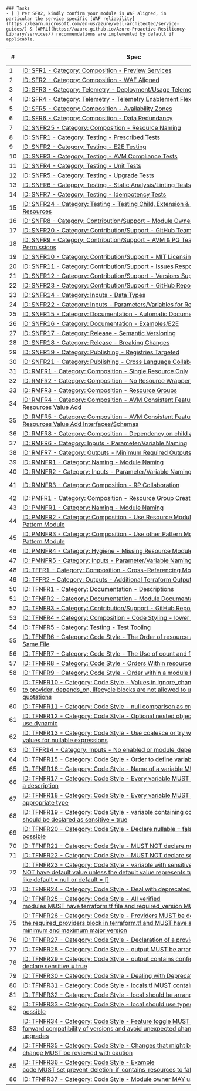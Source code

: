 ```[tasklist]
### Tasks
- [ ] Per SFR2, kindly confirm your module is WAF aligned, in particular the service specific [WAF reliability](https://learn.microsoft.com/en-us/azure/well-architected/service-guides/) & [APRL](https://azure.github.io/Azure-Proactive-Resiliency-Library/services/) recommendations are implemented by default if applicable.
```

| #  | Spec                                                                                                                                                                                                                                                                                                                                                                                                                                                     | Status [Y/N/NA] | Comments |
| -- | -------------------------------------------------------------------------------------------------------------------------------------------------------------------------------------------------------------------------------------------------------------------------------------------------------------------------------------------------------------------------------------------------------------------------------------------------------- | ------ | -------- |
| 1  | [ID: SFR1 - Category: Composition - Preview Services](https://azure.github.io/Azure-Verified-Modules/specs/shared/#id-sfr1---category-composition---preview-services)                                                                                                                                                                                                                                                                                    |    Y      |          |
| 2  | [ID: SFR2 - Category: Composition - WAF Aligned](https://azure.github.io/Azure-Verified-Modules/specs/shared/#id-sfr2---category-composition---waf-aligned)                                                                                                                                                                                                                                                                                              |        |          |
| 3  | [ID: SFR3 - Category: Telemetry - Deployment/Usage Telemetry](https://azure.github.io/Azure-Verified-Modules/specs/shared/#id-sfr3---category-telemetry---deploymentusage-telemetry)                                                                                                                                                                                                                                                                     |        |          |
| 4  | [ID: SFR4 - Category: Telemetry - Telemetry Enablement Flexibility](https://azure.github.io/Azure-Verified-Modules/specs/shared/#id-sfr4---category-telemetry---telemetry-enablement-flexibility)                                                                                                                                                                                                                                                        |        |          |
| 5  | [ID: SFR5 - Category: Composition - Availability Zones](https://azure.github.io/Azure-Verified-Modules/specs/shared/#id-sfr5---category-composition---availability-zones)                                                                                                                                                                                                                                                                                |        |          |
| 6  | [ID: SFR6 - Category: Composition - Data Redundancy](https://azure.github.io/Azure-Verified-Modules/specs/shared/#id-sfr6---category-composition---data-redundancy)                                                                                                                                                                                                                                                                                      |        |          |
| 7  | [ID: SNFR25 - Category: Composition - Resource Naming](https://azure.github.io/Azure-Verified-Modules/specs/shared/#id-snfr25---category-composition---resource-naming)                                                                                                                                                                                                                                                                                  |        |          |
| 8  | [ID: SNFR1 - Category: Testing - Prescribed Tests](https://azure.github.io/Azure-Verified-Modules/specs/shared/#id-snfr1---category-testing---prescribed-tests)                                                                                                                                                                                                                                                                                          |        |          |
| 9  | [ID: SNFR2 - Category: Testing - E2E Testing](https://azure.github.io/Azure-Verified-Modules/specs/shared/#id-snfr2---category-testing---e2e-testing)                                                                                                                                                                                                                                                                                                    |        |          |
| 10 | [ID: SNFR3 - Category: Testing - AVM Compliance Tests](https://azure.github.io/Azure-Verified-Modules/specs/shared/#id-snfr3---category-testing---avm-compliance-tests)                                                                                                                                                                                                                                                                                  |        |          |
| 11 | [ID: SNFR4 - Category: Testing - Unit Tests](https://azure.github.io/Azure-Verified-Modules/specs/shared/#id-snfr4---category-testing---unit-tests)                                                                                                                                                                                                                                                                                                      |        |          |
| 12 | [ID: SNFR5 - Category: Testing - Upgrade Tests](https://azure.github.io/Azure-Verified-Modules/specs/shared/#id-snfr5---category-testing---upgrade-tests)                                                                                                                                                                                                                                                                                                |        |          |
| 13 | [ID: SNFR6 - Category: Testing - Static Analysis/Linting Tests](https://azure.github.io/Azure-Verified-Modules/specs/shared/#id-snfr6---category-testing---static-analysislinting-tests)                                                                                                                                                                                                                                                                 |        |          |
| 14 | [ID: SNFR7 - Category: Testing - Idempotency Tests](https://azure.github.io/Azure-Verified-Modules/specs/shared/#id-snfr7---category-testing---idempotency-tests)                                                                                                                                                                                                                                                                                        |        |          |
| 15 | [ID: SNFR24 - Category: Testing - Testing Child, Extension & Interface Resources](https://azure.github.io/Azure-Verified-Modules/specs/shared/#id-snfr24---category-testing---testing-child-extension--interface-resources)                                                                                                                                                                                                                              |        |          |
| 16 | [ID: SNFR8 - Category: Contribution/Support - Module Owner(s) GitHub](https://azure.github.io/Azure-Verified-Modules/specs/shared/#id-snfr8---category-contributionsupport---module-owners-github)                                                                                                                                                                                                                                                       |        |          |
| 17 | [ID: SNFR20 - Category: Contribution/Support - GitHub Teams Only](https://azure.github.io/Azure-Verified-Modules/specs/shared/#id-snfr20---category-contributionsupport---github-teams-only)                                                                                                                                                                                                                                                             |        |          |
| 18 | [ID: SNFR9 - Category: Contribution/Support - AVM & PG Teams GitHub Repo Permissions](https://azure.github.io/Azure-Verified-Modules/specs/shared/#id-snfr9---category-contributionsupport---avm--pg-teams-github-repo-permissions)                                                                                                                                                                                                                      |        |          |
| 19 | [ID: SNFR10 - Category: Contribution/Support - MIT Licensing](https://azure.github.io/Azure-Verified-Modules/specs/shared/#id-snfr10---category-contributionsupport---mit-licensing)                                                                                                                                                                                                                                                                     |        |          |
| 20 | [ID: SNFR11 - Category: Contribution/Support - Issues Response Times](https://azure.github.io/Azure-Verified-Modules/specs/shared/#id-snfr11---category-contributionsupport---issues-response-times)                                                                                                                                                                                                                                                     |        |          |
| 21 | [ID: SNFR12 - Category: Contribution/Support - Versions Supported](https://azure.github.io/Azure-Verified-Modules/specs/shared/#id-snfr12---category-contributionsupport---versions-supported)                                                                                                                                                                                                                                                           |        |          |
| 22 | [ID: SNFR23 - Category: Contribution/Support - GitHub Repo Labels](https://azure.github.io/Azure-Verified-Modules/specs/shared/#id-snfr23---category-contributionsupport---github-repo-labels)                                                                                                                                                                                                                                                           |        |          |
| 23 | [ID: SNFR14 - Category: Inputs - Data Types](https://azure.github.io/Azure-Verified-Modules/specs/shared/#id-snfr14---category-inputs---data-types)                                                                                                                                                                                                                                                                                                      |        |          |
| 24 | [ID: SNFR22 - Category: Inputs - Parameters/Variables for Resource IDs](https://azure.github.io/Azure-Verified-Modules/specs/shared/#id-snfr22---category-inputs---parametersvariables-for-resource-ids)                                                                                                                                                                                                                                                 |        |          |
| 25 | [ID: SNFR15 - Category: Documentation - Automatic Documentation Generation](https://azure.github.io/Azure-Verified-Modules/specs/shared/#id-snfr15---category-documentation---automatic-documentation-generation)                                                                                                                                                                                                                                        |        |          |
| 26 | [ID: SNFR16 - Category: Documentation - Examples/E2E](https://azure.github.io/Azure-Verified-Modules/specs/shared/#id-snfr16---category-documentation---examplese2e)                                                                                                                                                                                                                                                                                     |        |          |
| 27 | [ID: SNFR17 - Category: Release - Semantic Versioning](https://azure.github.io/Azure-Verified-Modules/specs/shared/#id-snfr17---category-release---semantic-versioning)                                                                                                                                                                                                                                                                                  |        |          |
| 28 | [ID: SNFR18 - Category: Release - Breaking Changes](https://azure.github.io/Azure-Verified-Modules/specs/shared/#id-snfr18---category-release---breaking-changes)                                                                                                                                                                                                                                                                                        |        |          |
| 29 | [ID: SNFR19 - Category: Publishing - Registries Targeted](https://azure.github.io/Azure-Verified-Modules/specs/shared/#id-snfr19---category-publishing---registries-targeted)                                                                                                                                                                                                                                                                            |        |          |
| 30 | [ID: SNFR21 - Category: Publishing - Cross Language Collaboration](https://azure.github.io/Azure-Verified-Modules/specs/shared/#id-snfr21---category-publishing---cross-language-collaboration)                                                                                                                                                                                                                                                          |        |          |
| 31 | [ID: RMFR1 - Category: Composition - Single Resource Only](https://azure.github.io/Azure-Verified-Modules/specs/shared/#id-rmfr1---category-composition---single-resource-only)                                                                                                                                                                                                                                                                          |        |          |
| 32 | [ID: RMFR2 - Category: Composition - No Resource Wrapper Modules](https://azure.github.io/Azure-Verified-Modules/specs/shared/#id-rmfr2---category-composition---no-resource-wrapper-modules)                                                                                                                                                                                                                                                            |        |          |
| 33 | [ID: RMFR3 - Category: Composition - Resource Groups](https://azure.github.io/Azure-Verified-Modules/specs/shared/#id-rmfr3---category-composition---resource-groups)                                                                                                                                                                                                                                                                                    |        |          |
| 34 | [ID: RMFR4 - Category: Composition - AVM Consistent Feature & Extension Resources Value Add](https://azure.github.io/Azure-Verified-Modules/specs/shared/#id-rmfr4---category-composition---avm-consistent-feature--extension-resources-value-add)                                                                                                                                                                                                       |        |          |
| 35 | [ID: RMFR5 - Category: Composition - AVM Consistent Feature & Extension Resources Value Add Interfaces/Schemas](https://azure.github.io/Azure-Verified-Modules/specs/shared/#id-rmfr5---category-composition---avm-consistent-feature--extension-resources-value-add-interfacesschemas)                                                                                                                                                                  |        |          |
| 36 | [ID: RMFR8 - Category: Composition - Dependency on child and other resources](https://azure.github.io/Azure-Verified-Modules/specs/shared/#id-rmfr8---category-composition---dependency-on-child-and-other-resources)                                                                                                                                                                                                                                    |        |          |
| 37 | [ID: RMFR6 - Category: Inputs - Parameter/Variable Naming](https://azure.github.io/Azure-Verified-Modules/specs/shared/#id-rmfr6---category-inputs---parametervariable-naming)                                                                                                                                                                                                                                                                           |        |          |
| 38 | [ID: RMFR7 - Category: Outputs - Minimum Required Outputs](https://azure.github.io/Azure-Verified-Modules/specs/shared/#id-rmfr7---category-outputs---minimum-required-outputs)                                                                                                                                                                                                                                                                          |        |          |
| 39 | [ID: RMNFR1 - Category: Naming - Module Naming](https://azure.github.io/Azure-Verified-Modules/specs/shared/#id-rmnfr1---category-naming---module-naming)                                                                                                                                                                                                                                                                                                |        |          |
| 40 | [ID: RMNFR2 - Category: Inputs - Parameter/Variable Naming](https://azure.github.io/Azure-Verified-Modules/specs/shared/#id-rmnfr2---category-inputs---parametervariable-naming)                                                                                                                                                                                                                                                                         |        |          |
| 41 | [ID: RMNFR3 - Category: Composition - RP Collaboration](https://azure.github.io/Azure-Verified-Modules/specs/shared/#id-rmnfr3---category-composition---rp-collaboration)                                                                                                                                                                                                                                                                                |    NA    |     No Bicep Owner     |
| 42 | [ID: PMFR1 - Category: Composition - Resource Group Creation](https://azure.github.io/Azure-Verified-Modules/specs/shared/#id-pmfr1---category-composition---resource-group-creation)                                                                                                                                                                                                                                                                    |        |          |
| 43 | [ID: PMNFR1 - Category: Naming - Module Naming](https://azure.github.io/Azure-Verified-Modules/specs/shared/#id-pmnfr1---category-naming---module-naming)                                                                                                                                                                                                                                                                                                |        |          |
| 44 | [ID: PMNFR2 - Category: Composition - Use Resource Modules to Build a Pattern Module](https://azure.github.io/Azure-Verified-Modules/specs/shared/#id-pmnfr2---category-composition---use-resource-modules-to-build-a-pattern-module)                                                                                                                                                                                                                    |        |          |
| 45 | [ID: PMNFR3 - Category: Composition - Use other Pattern Modules to Build a Pattern Module](https://azure.github.io/Azure-Verified-Modules/specs/shared/#id-pmnfr3---category-composition---use-other-pattern-modules-to-build-a-pattern-module)                                                                                                                                                                                                          |        |          |
| 46 | [ID: PMNFR4 - Category: Hygiene - Missing Resource Module(s)](https://azure.github.io/Azure-Verified-Modules/specs/shared/#id-pmnfr4---category-hygiene---missing-resource-modules)                                                                                                                                                                                                                                                                      |        |          |
| 47 | [ID: PMNFR5 - Category: Inputs - Parameter/Variable Naming](https://azure.github.io/Azure-Verified-Modules/specs/shared/#id-pmnfr5---category-inputs---parametervariable-naming)                                                                                                                                                                                                                                                                         |        |          |
| 48 | [ID: TFFR1 - Category: Composition - Cross-Referencing Modules](https://azure.github.io/Azure-Verified-Modules/specs/terraform/#id-tffr1---category-composition---cross-referencing-modules)                                                                                                                                                                                                                                                             |        |          |
| 49 | [ID: TFFR2 - Category: Outputs - Additional Terraform Outputs](https://azure.github.io/Azure-Verified-Modules/specs/terraform/#id-tffr2---category-outputs---additional-terraform-outputs)                                                                                                                                                                                                                                                               |        |          |
| 50 | [ID: TFNFR1 - Category: Documentation - Descriptions](https://azure.github.io/Azure-Verified-Modules/specs/terraform/#id-tfnfr1---category-documentation---descriptions)                                                                                                                                                                                                                                                                                 |        |          |
| 51 | [ID: TFNFR2 - Category: Documentation - Module Documentation Generation](https://azure.github.io/Azure-Verified-Modules/specs/terraform/#id-tfnfr2---category-documentation---module-documentation-generation)                                                                                                                                                                                                                                           |        |          |
| 52 | [ID: TFNFR3 - Category: Contribution/Support - GitHub Repo Branch Protection](https://azure.github.io/Azure-Verified-Modules/specs/terraform/#id-tfnfr3---category-contributionsupport---github-repo-branch-protection)                                                                                                                                                                                                                                  |        |          |
| 53 | [ID: TFNFR4 - Category: Composition - Code Styling - lower snake_casing](https://azure.github.io/Azure-Verified-Modules/specs/terraform/#id-tfnfr4---category-composition---code-styling---lower-snake_casing)                                                                                                                                                                                                                                           |        |          |
| 54 | [ID: TFNFR5 - Category: Testing - Test Tooling](https://azure.github.io/Azure-Verified-Modules/specs/terraform/#id-tfnfr5---category-testing---test-tooling)                                                                                                                                                                                                                                                                                             |        |          |
| 55 | [ID: TFNFR6 - Category: Code Style - The Order of resource and data in the Same File](https://azure.github.io/Azure-Verified-Modules/specs/terraform/#id-tfnfr6---category-code-style---the-order-of-resource-and-data-in-the-same-file)                                                                                                                                                                                                                 |        |          |
| 56 | [ID: TFNFR7 - Category: Code Style - The Use of count and for_each](https://azure.github.io/Azure-Verified-Modules/specs/terraform/#id-tfnfr7---category-code-style---the-use-of-count-and-for_each)                                                                                                                                                                                                                                                     |        |          |
| 57 | [ID: TFNFR8 - Category: Code Style - Orders Within resource and data Blocks](https://azure.github.io/Azure-Verified-Modules/specs/terraform/#id-tfnfr8---category-code-style---orders-within-resource-and-data-blocks)                                                                                                                                                                                                                                   |        |          |
| 58 | [ID: TFNFR9 - Category: Code Style - Order within a module block](https://azure.github.io/Azure-Verified-Modules/specs/terraform/#id-tfnfr9---category-code-style---order-within-a-module-block)                                                                                                                                                                                                                                                         |        |          |
| 59 | [ID: TFNFR10 - Category: Code Style - Values in ignore_changes passed to provider, depends_on, lifecycle blocks are not allowed to use double quotations](https://azure.github.io/Azure-Verified-Modules/specs/terraform/#id-tfnfr10---category-code-style---values-in-ignore_changes-passed-to-provider-depends_on-lifecycle-blocks-are-not-allowed-to-use-double-quotations)                                                                           |        |          |
| 60 | [ID: TFNFR11 - Category: Code Style - null comparison as creation toogle](https://azure.github.io/Azure-Verified-Modules/specs/terraform/#id-tfnfr11---category-code-style---null-comparison-as-creation-toogle)                                                                                                                                                                                                                                         |        |          |
| 61 | [ID: TFNFR12 - Category: Code Style - Optional nested object argument should use dynamic](https://azure.github.io/Azure-Verified-Modules/specs/terraform/#id-tfnfr12---category-code-style---optional-nested-object-argument-should-use-dynamic)                                                                                                                                                                                                         |        |          |
| 62 | [ID: TFNFR13 - Category: Code Style - Use coalesce or try when setting default values for nullable expressions](https://azure.github.io/Azure-Verified-Modules/specs/terraform/#id-tfnfr13---category-code-style---use-coalesce-or-try-when-setting-default-values-for-nullable-expressions)                                                                                                                                                             |        |          |
| 63 | [ID: TFFR14 - Category: Inputs - No enabled or module_depends_on variable](https://azure.github.io/Azure-Verified-Modules/specs/terraform/#id-tffr14---category-inputs---no-enabled-or-module_depends_on-variable)                                                                                                                                                                                                                                       |        |          |
| 64 | [ID: TFNFR15 - Category: Code Style - Order to define variable](https://azure.github.io/Azure-Verified-Modules/specs/terraform/#id-tfnfr15---category-code-style---order-to-define-variable)                                                                                                                                                                                                                                                             |        |          |
| 65 | [ID: TFNFR16 - Category: Code Style - Name of a variable MUST follow rules](https://azure.github.io/Azure-Verified-Modules/specs/terraform/#id-tfnfr16---category-code-style---name-of-a-variable-must-follow-rules)                                                                                                                                                                                                                                     |        |          |
| 66 | [ID: TFNFR17 - Category: Code Style - Every variable MUST come with a description](https://azure.github.io/Azure-Verified-Modules/specs/terraform/#id-tfnfr17---category-code-style---every-variable-must-come-with-a-description)                                                                                                                                                                                                                       |        |          |
| 67 | [ID: TFNFR18 - Category: Code Style - Every variable MUST have an appropriate type](https://azure.github.io/Azure-Verified-Modules/specs/terraform/#id-tfnfr18---category-code-style---every-variable-must-have-an-appropriate-type)                                                                                                                                                                                                                     |        |          |
| 68 | [ID: TFNFR19 - Category: Code Style - variable containing confidential data should be declared as sensitive = true](https://azure.github.io/Azure-Verified-Modules/specs/terraform/#id-tfnfr19---category-code-style---variable-containing-confidential-data-should-be-declared-as-sensitive--true)                                                                                                                                                      |        |          |
| 69 | [ID: TFNFR20 - Category: Code Style - Declare nullable = false when it’s possible](https://azure.github.io/Azure-Verified-Modules/specs/terraform/#id-tfnfr20---category-code-style---declare-nullable--false-when-its-possible)                                                                                                                                                                                                                         |        |          |
| 70 | [ID: TFNFR21 - Category: Code Style - MUST NOT declare nullable = true](https://azure.github.io/Azure-Verified-Modules/specs/terraform/#id-tfnfr21---category-code-style---must-not-declare-nullable--true)                                                                                                                                                                                                                                              |        |          |
| 71 | [ID: TFNFR22 - Category: Code Style - MUST NOT declare sensitive = false](https://azure.github.io/Azure-Verified-Modules/specs/terraform/#id-tfnfr22---category-code-style---must-not-declare-sensitive--false)                                                                                                                                                                                                                                          |        |          |
| 72 | [ID: TFNFR23 - Category: Code Style - variable with sensitive = true MUST NOT have default value unless the default value represents turning off a feature, like default = null or default = []](https://azure.github.io/Azure-Verified-Modules/specs/terraform/#id-tfnfr23---category-code-style---variable-with-sensitive--true-must-not-have-default-value-unless-the-default-value-represents-turning-off-a-feature-like-default--null-or-default--) |        |          |
| 73 | [ID: TFNFR24 - Category: Code Style - Deal with deprecated variable](https://azure.github.io/Azure-Verified-Modules/specs/terraform/#id-tfnfr24---category-code-style---deal-with-deprecated-variable)                                                                                                                                                                                                                                                   |        |          |
| 74 | [ID: TFNFR25 - Category: Code Style - All verified modules MUST have terraform.tf file and required_version MUST be set](https://azure.github.io/Azure-Verified-Modules/specs/terraform/#id-tfnfr25---category-code-style---all-verified-modules-must-have-terraformtf-file-and-required_version-must-be-set)                                                                                                                                            |        |          |
| 75 | [ID: TFNFR26 - Category: Code Style - Providers MUST be declared in the required_providers block in terraform.tf and MUST have a constraint on minimum and maximum major version](https://azure.github.io/Azure-Verified-Modules/specs/terraform/#id-tfnfr26---category-code-style---providers-must-be-declared-in-the-required_providers-block-in-terraformtf-and-must-have-a-constraint-on-minimum-and-maximum-major-version)                          |        |          |
| 76 | [ID: TFNFR27 - Category: Code Style - Declaration of a provider in the module](https://azure.github.io/Azure-Verified-Modules/specs/terraform/#id-tfnfr27---category-code-style---declaration-of-a-provider-in-the-module)                                                                                                                                                                                                                               |        |          |
| 77 | [ID: TFNFR28 - Category: Code Style - output MUST be arranged alphabetically](https://azure.github.io/Azure-Verified-Modules/specs/terraform/#id-tfnfr28---category-code-style---output-must-be-arranged-alphabetically)                                                                                                                                                                                                                                 |        |          |
| 78 | [ID: TFNFR29 - Category: Code Style - output contains confidential data should declare sensitive = true](https://azure.github.io/Azure-Verified-Modules/specs/terraform/#id-tfnfr29---category-code-style---output-contains-confidential-data-should-declare-sensitive--true)                                                                                                                                                                            |        |          |
| 79 | [ID: TFNFR30 - Category: Code Style - Dealing with Deprecated outputs](https://azure.github.io/Azure-Verified-Modules/specs/terraform/#id-tfnfr30---category-code-style---dealing-with-deprecated-outputs)                                                                                                                                                                                                                                               |        |          |
| 80 | [ID: TFNFR31 - Category: Code Style - locals.tf MUST contain only locals blocks](https://azure.github.io/Azure-Verified-Modules/specs/terraform/#id-tfnfr31---category-code-style---localstf-must-contain-only-locals-blocks)                                                                                                                                                                                                                            |        |          |
| 81 | [ID: TFNFR32 - Category: Code Style - local should be arranged alphabetically](https://azure.github.io/Azure-Verified-Modules/specs/terraform/#id-tfnfr32---category-code-style---local-should-be-arranged-alphabetically)                                                                                                                                                                                                                               |        |          |
| 82 | [ID: TFNFR33 - Category: Code Style - local should use types as precise as possible](https://azure.github.io/Azure-Verified-Modules/specs/terraform/#id-tfnfr33---category-code-style---local-should-use-types-as-precise-as-possible)                                                                                                                                                                                                                   |        |          |
| 83 | [ID: TFNFR34 - Category: Code Style - Feature toggle MUST be used to ensure forward compatibility of versions and avoid unexpected changes caused by upgrades](https://azure.github.io/Azure-Verified-Modules/specs/terraform/#id-tfnfr34---category-code-style---feature-toggle-must-be-used-to-ensure-forward-compatibility-of-versions-and-avoid-unexpected-changes-caused-by-upgrades)                                                               |        |          |
| 84 | [ID: TFNFR35 - Category: Code Style - Changes that might be breaking change MUST be reviewed with caution](https://azure.github.io/Azure-Verified-Modules/specs/terraform/#id-tfnfr35---category-code-style---changes-that-might-be-breaking-change-must-be-reviewed-with-caution)                                                                                                                                                                       |        |          |
| 85 | [ID: TFNFR36 - Category: Code Style - Example code MUST set prevent_deletion_if_contains_resources to false in provider block](https://azure.github.io/Azure-Verified-Modules/specs/terraform/#id-tfnfr36---category-code-style---example-code-must-set-prevent_deletion_if_contains_resources-to-false-in-provider-block)                                                                                                                               |        |          |
| 86 | [ID: TFNFR37 - Category: Code Style - Module owner MAY use tools like newres](https://azure.github.io/Azure-Verified-Modules/specs/terraform/#id-tfnfr37---category-code-style---module-owner-may-use-tools-like-newreshttpsgithubcomlonegunmanbnewres)                                                                                                                                                                                                  |        |          |